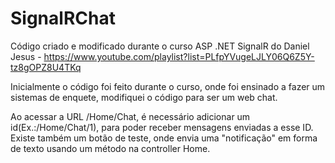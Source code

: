 # SignalRChat
Código criado e modificado durante o curso ASP .NET SignalR do Daniel Jesus - https://www.youtube.com/playlist?list=PLfpYVugeLJLY06Q6Z5Y-tz8gOPZ8U4TKq  

Inicialmente o código foi feito durante o curso, onde foi ensinado a fazer um sistemas de enquete, modifiquei o código para ser um web chat.  

Ao acessar a URL /Home/Chat, é necessário adicionar um id(Ex.:/Home/Chat/1), para poder receber mensagens enviadas a esse ID.  
Existe também um botão de teste, onde envia uma "notificação" em forma de texto usando um método na controller Home.
